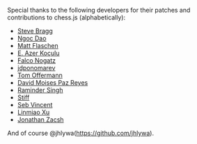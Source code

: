 Special thanks to the following developers for their patches and contributions
to chess.js (alphabetically):

-   [Steve Bragg](https://github.com/2sb18)
-   [Ngoc Dao](https://github.com/ngocdaothanh)
-   [Matt Flaschen](https://github.com/mattflaschen)
-   [E. Azer Koçulu](https://github.com/azer)
-   [Falco Nogatz](https://github.com/fnogatz)
-   [jdponomarev](https://github.com/jdponomarev)
-   [Tom Offermann](https://github.com/toffer)
-   [David Moises Paz Reyes](https://github.com/davidmpaz)
-   [Raminder Singh](https://github.com/imor)
-   [Stiff](https://github.com/stiff)
-   [Seb Vincent](https://github.com/sebv)
-   [Linmiao Xu](https://github.com/linrock)
-   [Jonathan Zacsh](https://github.com/jzacsh)

And of course @jhlywa(https://github.com/jhlywa).
